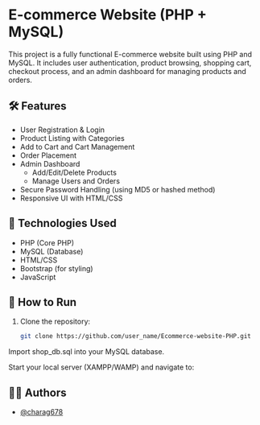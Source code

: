 # E-commerce Website (PHP + MySQL)

This project is a fully functional E-commerce website built using PHP and MySQL. It includes user authentication, product browsing, shopping cart, checkout process, and an admin dashboard for managing products and orders.

## 🛠️ Features

- User Registration & Login
- Product Listing with Categories
- Add to Cart and Cart Management
- Order Placement
- Admin Dashboard
  - Add/Edit/Delete Products
  - Manage Users and Orders
- Secure Password Handling (using MD5 or hashed method)
- Responsive UI with HTML/CSS

## 🧰 Technologies Used

- PHP (Core PHP)
- MySQL (Database)
- HTML/CSS
- Bootstrap (for styling)
- JavaScript

## 🚀 How to Run

1. Clone the repository:
   ```bash
   git clone https://github.com/user_name/Ecommerce-website-PHP.git
   
Import shop_db.sql into your MySQL database.

Start your local server (XAMPP/WAMP) and navigate to:

## 👨‍💻 Authors

- [@charag678](https://www.github.com/charag678)
